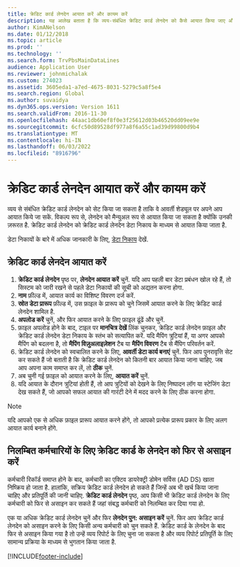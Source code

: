 ```yaml
---
title: क्रेडिट कार्ड लेनदेन आयात करें और कायम करें
description: यह आलेख बताता है कि व्यय-संबंधित क्रेडिट कार्ड लेनदेन को कैसे आयात किया जाए और बनाए रखा जाए. इन लेनदेन को सेट किया जा सकता है ताकि वे स्वचालित रूप से बार-बार आने वाले शेड्यूल पर आयात हो सकें, या उन्हें आवश्यकतानुसार मैन्युअल रूप से आयात किया जा सके.
author: KimANelson
ms.date: 01/12/2018
ms.topic: article
ms.prod: ''
ms.technology: ''
ms.search.form: TrvPbsMainDataLines
audience: Application User
ms.reviewer: johnmichalak
ms.custom: 274023
ms.assetid: 3605eda1-a7ed-4675-8031-5279c5a8f5e4
ms.search.region: Global
ms.author: suvaidya
ms.dyn365.ops.version: Version 1611
ms.search.validFrom: 2016-11-30
ms.openlocfilehash: 44aac1db60ef8f0e3f25612d03b46520dd09ee9e
ms.sourcegitcommit: 6cfc50d89528df977a8f6a55c1ad39d99800d9b4
ms.translationtype: MT
ms.contentlocale: hi-IN
ms.lasthandoff: 06/03/2022
ms.locfileid: "8916796"
---
```

# <a name="import-and-maintain-credit-card-transactions"></a>क्रेडिट कार्ड लेनदेन आयात करें और कायम करें

व्यय से संबंधित क्रेडिट कार्ड लेनदेन को सेट किया जा सकता है ताकि वे आवर्ती शेड्यूल पर अपने आप आयात किये जा सकें. विकल्प रूप से, लेनदेन को मैन्युअल रूप से आयात किया जा सकता है क्योंकि उनकी ज़रूरत है. क्रेडिट कार्ड लेनदेन को क्रेडिट कार्ड लेनदेन डेटा निकाय के माध्यम से आयात किया जाता है.

डेटा निकायों के बारे में अधिक जानकारी के लिए, [डेटा निकाय](/dynamics365/fin-ops-core/dev-itpro/data-entities/data-entities) देखें.

## <a name="import-credit-card-transactions"></a>क्रेडिट कार्ड लेनदेन आयात करें

1. **क्रेडिट कार्ड लेनदेन** पृष्ठ पर, **लेनदेन आयात करें** चुनें. यदि आप पहली बार डेटा प्रबंधन खोल रहे हैं, तो सिस्टम को जारी रखने से पहले डेटा निकायों की सूची को अद्यतन करना होगा.
2. **नाम** फ़ील्ड में, आयात कार्य का विशिष्ट विवरण दर्ज करें.
3. **स्रोत डेटा प्रारूप** फ़ील्ड में, उस फ़ाइल के प्रारूप को चुने जिसमें आयात करने के लिए क्रेडिट कार्ड लेनदेन शामिल है.
4. **अपलोड करें** चुनें, और फिर आयात करने के लिए फ़ाइल ढूंढें और चुनें.
5. फ़ाइल अपलोड होने के बाद, टाइल पर **मानचित्र देखें** लिंक चुनकर, क्रेडिट कार्ड लेनदेन फ़ाइल और क्रेडिट कार्ड लेनदेन डेटा निकाय के स्तंभ को सत्यापित करें. यदि मैपिंग त्रुटियां हैं, या अगर आपको मैपिंग को बदलना है, तो **मैपिंग विज़ुअलाइज़ेशन** टैब या **मैपिंग विवरण** टैब से मैंपिग परिवर्तन करें.
6. क्रेडिट कार्ड लेनदेन को स्वचालित करने के लिए, **आवर्ती डेटा कार्य बनाएं** चुनें. फिर आप पुनरावृत्ति सेट कर सकते हैं जो बताती है कि क्रेडिट कार्ड लेनदेन को कितनी बार आयात किया जाना चाहिए. जब आप अपना काम समाप्त कर लें, तो **ठीक** चुनें.
7. अब चुनी गई फ़ाइल को आयात करने के लिए, **आयात करें** चुनें.
8. यदि आयात के दौरान त्रुटियां होती हैं, तो आप त्रुटियों को देखने के लिए निष्पादन लॉग या स्टेजिंग डेटा देख सकते हैं, जो आपको सफल आयात की गारंटी देने में मदद करने के लिए ठीक करना होगा.

> [!NOTE]
> यदि आपको एक से अधिक फ़ाइल प्रारूप आयात करने होंगे, तो आपको प्रत्येक प्रारूप प्रकार के लिए अलग आयात कार्य बनाने होंगे.

## <a name="reassign-the-credit-card-transactions-for-terminated-employees"></a>निलम्बित कर्मचारियों के लिए क्रेडिट कार्ड के लेनदेन को फिर से असाइन करें

कर्मचारी रिकॉर्ड समाप्त होने के बाद, कर्मचारी का एक्टिव डायरेक्ट्री डोमेन सर्विस (AD DS) खाता निष्क्रिय हो जाता है. हालांकि, सक्रिय क्रेडिट कार्ड लेनदेन हो सकते हैं जिन्हें अब भी खर्च किया जाना चाहिए और प्रतिपूर्ति की जानी चाहिए. **क्रेडिट कार्ड लेनदेन** पृष्ठ, आप किसी भी क्रेडिट कार्ड लेनदेन के लिए कर्मचारी को फिर से असाइन कर सकते हैं जहां संबद्ध कर्मचारी को निलम्बित कर दिया गया हो.

एक या अधिक क्रेडिट कार्ड लेनदेन चुनें और फिर **लेनदेन पुन: असाइन करें** चुनें. फिर आप क्रेडिट कार्ड लेनदेन को असाइन करने के लिए किसी अन्य कर्मचारी को चुन सकते हैं. क्रेडिट कार्ड के लेनदेन के बाद फिर से असाइन किया गया है तो उन्हें व्यय रिपोर्ट के लिए चुना जा सकता है और व्यय रिपोर्ट प्रतिपूर्ति के लिए सामान्य प्रक्रिया के माध्यम से भुगतान किया जाता है.


[!INCLUDE[footer-include](../includes/footer-banner.md)]